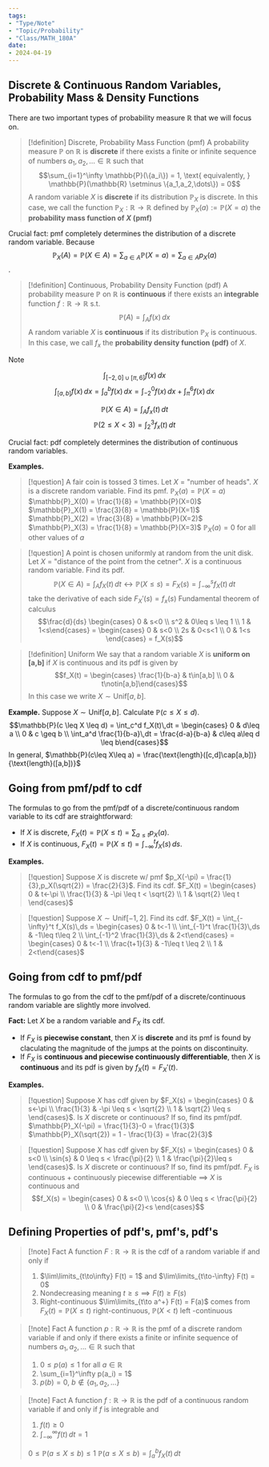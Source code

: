```yaml
---
tags:
- "Type/Note"
- "Topic/Probability"
- "Class/MATH_180A"
date:
- 2024-04-19
---
```

## Discrete & Continuous Random Variables, Probability Mass & Density Functions

There are two important types of probability measure $\mathbb{R}$ that we will focus on.

> [!definition] Discrete, Probability Mass Function (pmf)
> A probability measure $\mathbb{P}$ on $\mathbb{R}$ is **discrete** if there exists a finite or infinite sequence of numbers $a_1,a_2,\dots \in \mathbb{R}$ such that 
> $$\sum_{i=1}^\infty \mathbb{P}(\{a_i\}) = 1, \text{ equivalently, } \mathbb{P}(\mathbb{R} \setminus \{a_1,a_2,\dots\}) = 0$$
> A random variable $X$ is **discrete** if its distribution $\mathbb{P}_X$ is discrete.
> In this case, we call the function $\mathbb{P}_X:\mathbb{R} \to \mathbb{R}$ defined by $\mathbb{P}_X(a) := \mathbb{P}(X=a)$ the **probability mass function of $X$ (pmf)**

Crucial fact: pmf completely determines the distribution of a discrete random variable. Because $$\mathbb{P}_X(A) = \mathbb{P}(X \in A) = \sum_{a \in A} \mathbb{P}(X=a) = \sum_{a \in A} p_X(a)$$.

> [!definition] Continuous, Probability Density Function (pdf)
> A probability measure $\mathbb{P}$ on $\mathbb{R}$ is **continuous** if there exists an **integrable** function $f:\mathbb{R} \to \mathbb{R}$ s.t.
> $$\mathbb{P}(A) = \int_A f(x)\,dx$$
> A random variable $X$ is **continuous** if its distribution $\mathbb{P}_X$ is continuous.
> In this case, we call $f_x$ the **probability density function (pdf)** of $X$.

> [!note]
> $$\int_{[-2,0]\cup [\pi,6]} f(x)\,dx$$
> $$\int_{[a,b]} f(x)\,dx = \int_a^b f(x)\,dx = \int_{-2}^0 f(x)\,dx + \int_\pi^6 f(x)\,dx$$
> 
> $$\mathbb{P}(X\in A) = \int_A f_x(t)\,dt$$
> $$\mathbb{P}(2\leq X<3) = \int_2^3 f_x(t)\,dt$$

Crucial fact: pdf completely determines the distribution of continuous random variables.

**Examples.**

> [!question] A fair coin is tossed 3 times. Let $X$ = "number of heads". $X$ is a discrete random variable. Find its pmf.
> $\mathbb{P}_X(a) = \mathbb{P}(X=a)$
> $\mathbb{P}_X(0) = \frac{1}{8} = \mathbb{P}(X=0)$
> $\mathbb{P}_X(1) = \frac{3}{8} = \mathbb{P}(X=1)$
> $\mathbb{P}_X(2) = \frac{3}{8} = \mathbb{P}(X=2)$
> $\mathbb{P}_X(3) = \frac{1}{8} = \mathbb{P}(X=3)$
> $\mathbb{P}_X(a) = 0$ for all other values of $a$

> [!question] A point is chosen uniformly at random from the unit disk. Let $X$ = "distance of the point from the cetner". $X$ is a continuous random variable. Find its pdf.
> $$\mathbb{P}(X \in A) = \int_A f_X(t)\,dt \leftrightarrow \mathbb{P}(X\leq s) = F_X(s) = \int_{-\infty}^s f_X(t)\,dt$$
> take the derivative of each side
> $F_X'(s) = f_x(s)$ Fundamental theorem of calculus
> $$\frac{d}{ds} \begin{cases} 0 & s<0 \\ s^2 & 0\leq s \leq 1 \\ 1 & 1<s\end{cases} = \begin{cases} 0 & s<0 \\ 2s & 0<s<1 \\ 0 & 1<s \end{cases} = f_X(s)$$

> [!definition] Uniform
> We say that a random variable $X$ is **uniform on [a,b]** if $X$ is continuous and its pdf is given by 
> $$f_X(t) = \begin{cases} \frac{1}{b-a} & t\in[a,b] \\ 0 & t\notin[a,b]\end{cases}$$
> In this case we write $X \sim \text{Unif}[a,b]$.

**Example.** Suppose $X \sim \text{Unif}[a,b]$. Calculate $\mathbb{P}(c\leq X\leq d)$. 
$$\mathbb{P}(c \leq X \leq d) = \int_c^d f_X(t)\,dt = \begin{cases} 0 & d\leq a \\ 0 & c \geq b \\ \int_a^d \frac{1}{b-a}\,dt = \frac{d-a}{b-a} & c\leq a\leq d \leq b\end{cases}$$
In general, $\mathbb{P}(c\leq X\leq a) = \frac{\text{length}([c,d]\cap[a,b])}{\text{length}([a,b])}$

## Going from pmf/pdf to cdf

The formulas to go from the pmf/pdf of a discrete/continuous random variable to its cdf are straightforward:
- If $X$ is discrete, $F_X(t) = \mathbb{P}(X\leq t) = \sum_{a\leq t} p_X(a)$.
- If $X$ is continuous, $F_X(t) = \mathbb{P}(X\leq t) = \int_{-\infty}^t f_X(s)\,ds$.

**Examples.**

> [!question] Suppose $X$ is discrete w/ pmf $p_X(-\pi) = \frac{1}{3},p_X(\sqrt{2}) = \frac{2}{3}$. Find its cdf.
> $F_X(t) = \begin{cases} 0 & t<-\pi \\ \frac{1}{3} & -\pi \leq t < \sqrt{2} \\ 1 & \sqrt{2} \leq t \end{cases}$

> [!question] Suppose $X \sim \text{Unif}[-1,2]$. Find its cdf.
> $F_X(t) = \int_{-\infty}^t f_X(s)\,ds = \begin{cases} 0 & t<-1 \\ \int_{-1}^t \frac{1}{3}\,ds & -1\leq t\leq 2 \\ \int_{-1}^2 \frac{1}{3}\,ds & 2<t\end{cases} = \begin{cases} 0 & t<-1 \\ \frac{t+1}{3} & -1\leq t \leq 2 \\ 1 & 2<t\end{cases}$

## Going from cdf to pmf/pdf

The formulas to go from the cdf to the pmf/pdf of a discrete/continuous random variable are slightly more involved.

**Fact:** Let $X$ be a random variable and $F_X$ its cdf.
- If $F_X$ is **piecewise constant**, then $X$ is **discrete** and its pmf is found by claculating the magnitude of the jumps at the points on discontinuity.
- If $F_X$ is **continuous and piecewise continuously differentiable**, then $X$ is **continuous** and its pdf is given by $f_X(t)=F_X'(t)$.

**Examples.**

> [!question] Suppose $X$ has cdf given by $F_X(s) = \begin{cases} 0 & s<-\pi \\ \frac{1}{3} & -\pi \leq s < \sqrt{2} \\ 1 & \sqrt{2} \leq s \end{cases}$. Is $X$ discrete or continuous? If so, find its pmf/pdf.
> $\mathbb{P}_X(-\pi) = \frac{1}{3}-0 = \frac{1}{3}$
> $\mathbb{P}_X(\sqrt{2}) = 1 - \frac{1}{3} = \frac{2}{3}$

> [!question] Suppose $X$ has cdf given by $F_X(s) = \begin{cases} 0 & s<0 \\ \sin{s} & 0 \leq s < \frac{\pi}{2} \\ 1 & \frac{\pi}{2}\leq s \end{cases}$. Is $X$ discrete or continuous? If so, find its pmf/pdf.
> $F_X$ is continuous + continuously piecewise differentiable $\implies$ $X$ is continuous and
> $$f_X(s) = \begin{cases} 0 & s<0 \\ \cos{s} & 0 \leq s < \frac{\pi}{2} \\ 0 & \frac{\pi}{2}<s \end{cases}$$

## Defining Properties of pdf's, pmf's, pdf's

> [!note] Fact
> A function $F:\mathbb{R}\to\mathbb{R}$ is the cdf of a random variable if and only if
> 1. $\lim\limits_{t\to\infty} F(t) = 1$ and $\lim\limits_{t\to-\infty} F(t) = 0$
> 2. Nondecreasing meaning $t\geq s \implies F(t) \geq F(s)$
> 3. Right-continuous $\lim\limits_{t\to a^+} F(t) = F(a)$ comes from $F_X(t) = \mathbb{P}(X\leq t)$ right-continuous, $\mathbb{P}(X < t)$ left -continuous

> [!note] Fact
> A function $p: \mathbb{R}\to\mathbb{R}$ is the pmf of a discrete random variable if and only if there exists a finite or infinite sequence of numbers $a_1,a_2,\dots\in \mathbb{R}$ such that
> 1. $0\leq p(a)\leq 1$ for all $a\in \mathbb{R}$
> 2. \sum_{i=1}^\infty p(a_i) = 1$
> 3. $p(b)=0$, $b\notin\{a_1,a_2,\dots\}$

> [!note] Fact
> A function $f:\mathbb{R}\to\mathbb{R}$ is the pdf of a continuous random variable if and only if $f$ is integrable and
> 1. $f(t)\geq 0$
> 2. $\int_{-\infty}^\infty f(t)\,dt = 1$
> 
> $0\leq \mathbb{P}(a\leq X\leq b) \leq 1$
> $\mathbb{P}(a\leq X\leq b) = \int_a^b f_X(t)\,dt$
